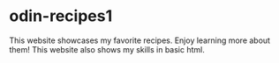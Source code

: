 # odin-recipes1
This website showcases my favorite recipes. Enjoy learning more about them! 
This website also shows my skills in basic html.